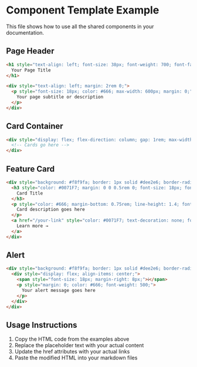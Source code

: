 # Component Template Example

This file shows how to use all the shared components in your documentation.

## Page Header
```html
<h1 style="text-align: left; font-size: 38px; font-weight: 700; font-family: 'Inter Tight', sans-serif;">
  Your Page Title
</h1>

<div style="text-align: left; margin: 2rem 0;">
  <p style="font-size: 18px; color: #666; max-width: 600px; margin: 0;">
    Your page subtitle or description
  </p>
</div>
```

## Card Container
```html
<div style="display: flex; flex-direction: column; gap: 1rem; max-width: 800px; margin: 1rem 0;">
  <!-- Cards go here -->
</div>
```

## Feature Card
```html
<div style="background: #f8f9fa; border: 1px solid #dee2e6; border-radius: 6px; padding: 1rem; margin: 0.25rem 0;">
  <h3 style="color: #0071F7; margin: 0 0 0.5rem 0; font-size: 18px; font-weight: 600;">
    Card Title
  </h3>
  <p style="color: #666; margin-bottom: 0.75rem; line-height: 1.4; font-size: 14px;">
    Card description goes here
  </p>
  <a href="/your-link" style="color: #0071F7; text-decoration: none; font-weight: 500; font-size: 14px;">
    Learn more →
  </a>
</div>
```

## Alert
```html
<div style="background: #f8f9fa; border: 1px solid #dee2e6; border-radius: 8px; padding: 1rem; margin: 1rem 0; border-left: 4px solid #0071F7;">
  <div style="display: flex; align-items: center;">
    <span style="font-size: 18px; margin-right: 8px;">ℹ️</span>
    <p style="margin: 0; color: #666; font-weight: 500;">
      Your alert message goes here
    </p>
  </div>
</div>
```

## Usage Instructions

1. Copy the HTML code from the examples above
2. Replace the placeholder text with your actual content
3. Update the href attributes with your actual links
4. Paste the modified HTML into your markdown files
